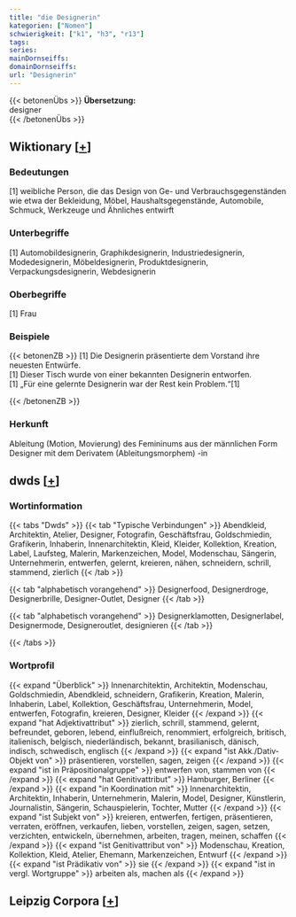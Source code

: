```yaml
---
title: "die Designerin"
kategorien: ["Nomen"]
schwierigkeit: ["k1", "h3", "r13"]
tags:
series:
mainDornseiffs:
domainDornseiffs:
url: "Designerin"
---
```


{{< betonenÜbs >}}
**Übersetzung:**  
designer  
{{< /betonenÜbs >}}

## Wiktionary [[+](https://de.wiktionary.org/wiki/Designerin)]

### Bedeutungen
[1] weibliche Person, die das Design von Ge- und Verbrauchsgegenständen wie etwa der Bekleidung, Möbel, Haushaltsgegenstände, Automobile, Schmuck, Werkzeuge und Ähnliches entwirft  

### Unterbegriffe
[1] Automobildesignerin, Graphikdesignerin, Industriedesignerin, Modedesignerin, Möbeldesignerin, Produktdesignerin, Verpackungsdesignerin, Webdesignerin  

### Oberbegriffe
[1] Frau  

### Beispiele
{{< betonenZB >}}
[1] Die Designerin präsentierte dem Vorstand ihre neuesten Entwürfe.  
[1] Dieser Tisch wurde von einer bekannten Designerin entworfen.  
[1] „Für eine gelernte Designerin war der Rest kein Problem.“[1]  

{{< /betonenZB >}}
### Herkunft
Ableitung (Motion, Movierung) des Femininums aus der männlichen Form Designer mit dem Derivatem (Ableitungsmorphem) -in  



## dwds [[+](https://www.dwds.de/wb/Designerin)]

### Wortinformation
{{< tabs "Dwds" >}}
{{< tab "Typische Verbindungen" >}}
Abendkleid, Architektin, Atelier, Designer, Fotografin, Geschäftsfrau, Goldschmiedin, Grafikerin, Inhaberin, Innenarchitektin, Kleid, Kleider, Kollektion, Kreation, Label, Laufsteg, Malerin, Markenzeichen, Model, Modenschau, Sängerin, Unternehmerin, entwerfen, gelernt, kreieren, nähen, schneidern, schrill, stammend, zierlich
{{< /tab >}}

{{< tab "alphabetisch vorangehend" >}}
Designerfood, Designerdroge, Designerbrille, Designer-Outlet, Designer
{{< /tab >}}

{{< tab "alphabetisch vorangehend" >}}
Designerklamotten, Designerlabel, Designermode, Designeroutlet, designieren
{{< /tab >}}

{{< /tabs >}}

### Wortprofil
{{< expand "Überblick" >}} Innenarchitektin, Architektin, Modenschau, Goldschmiedin, Abendkleid, schneidern, Grafikerin, Kreation, Malerin, Inhaberin, Label, Kollektion, Geschäftsfrau, Unternehmerin, Model, entwerfen, Fotografin, kreieren, Designer, Kleider {{< /expand >}}
{{< expand "hat Adjektivattribut" >}} zierlich, schrill, stammend, gelernt, befreundet, geboren, lebend, einflußreich, renommiert, erfolgreich, britisch, italienisch, belgisch, niederländisch, bekannt, brasilianisch, dänisch, indisch, schwedisch, englisch {{< /expand >}}
{{< expand "ist Akk./Dativ-Objekt von" >}} präsentieren, vorstellen, sagen, zeigen {{< /expand >}}
{{< expand "ist in Präpositionalgruppe" >}} entwerfen von, stammen von {{< /expand >}}
{{< expand "hat Genitivattribut" >}} Hamburger, Berliner {{< /expand >}}
{{< expand "in Koordination mit" >}} Innenarchitektin, Architektin, Inhaberin, Unternehmerin, Malerin, Model, Designer, Künstlerin, Journalistin, Sängerin, Schauspielerin, Tochter, Mutter {{< /expand >}}
{{< expand "ist Subjekt von" >}} kreieren, entwerfen, fertigen, präsentieren, verraten, eröffnen, verkaufen, lieben, vorstellen, zeigen, sagen, setzen, verzichten, entwickeln, übernehmen, arbeiten, tragen, meinen, schaffen {{< /expand >}}
{{< expand "ist Genitivattribut von" >}} Modenschau, Kreation, Kollektion, Kleid, Atelier, Ehemann, Markenzeichen, Entwurf {{< /expand >}}
{{< expand "ist Prädikativ von" >}} sie {{< /expand >}}
{{< expand "ist in vergl. Wortgruppe" >}} arbeiten als, machen als {{< /expand >}}

## Leipzig Corpora [[+](https://corpora.uni-leipzig.de/en/res?word=Designerin&corpusId=deu_newscrawl-public_2018)]

